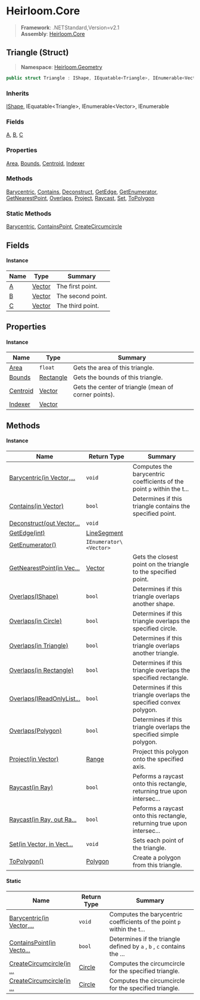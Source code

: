 # Heirloom.Core

> **Framework**: .NETStandard,Version=v2.1  
> **Assembly**: [Heirloom.Core][0]

## Triangle (Struct)

> **Namespace**: [Heirloom.Geometry][0]

```cs
public struct Triangle : IShape, IEquatable<Triangle>, IEnumerable<Vector>, IEnumerable
```

### Inherits

[IShape][1], IEquatable\<Triangle>, IEnumerable\<Vector>, IEnumerable

### Fields

[A][2], [B][3], [C][4]

### Properties

[Area][5], [Bounds][6], [Centroid][7], [Indexer][8]

### Methods

[Barycentric][9], [Contains][10], [Deconstruct][11], [GetEdge][12], [GetEnumerator][13], [GetNearestPoint][14], [Overlaps][15], [Project][16], [Raycast][17], [Set][18], [ToPolygon][19]

### Static Methods

[Barycentric][9], [ContainsPoint][20], [CreateCircumcircle][21]

## Fields

#### Instance

| Name   | Type         | Summary           |
|--------|--------------|-------------------|
| [A][2] | [Vector][22] | The first point.  |
| [B][3] | [Vector][22] | The second point. |
| [C][4] | [Vector][22] | The third point.  |

## Properties

#### Instance

| Name          | Type            | Summary                                              |
|---------------|-----------------|------------------------------------------------------|
| [Area][5]     | `float`         | Gets the area of this triangle.                      |
| [Bounds][6]   | [Rectangle][23] | Gets the bounds of this triangle.                    |
| [Centroid][7] | [Vector][22]    | Gets the center of triangle (mean of corner points). |
| [Indexer][8]  | [Vector][22]    |                                                      |

## Methods

#### Instance

| Name                            | Return Type            | Summary                                                                |
|---------------------------------|------------------------|------------------------------------------------------------------------|
| [Barycentric(in Vector,...][9]  | `void`                 | Computes the barycentric coefficients of the point `p` within the t... |
| [Contains(in Vector)][10]       | `bool`                 | Determines if this triangle contains the specified point.              |
| [Deconstruct(out Vector...][11] | `void`                 |                                                                        |
| [GetEdge(int)][12]              | [LineSegment][24]      |                                                                        |
| [GetEnumerator()][13]           | `IEnumerator\<Vector>` |                                                                        |
| [GetNearestPoint(in Vec...][14] | [Vector][22]           | Gets the closest point on the triangle to the specified point.         |
| [Overlaps(IShape)][15]          | `bool`                 | Determines if this triangle overlaps another shape.                    |
| [Overlaps(in Circle)][15]       | `bool`                 | Determines if this triangle overlaps the specified circle.             |
| [Overlaps(in Triangle)][15]     | `bool`                 | Determines if this triangle overlaps another triangle.                 |
| [Overlaps(in Rectangle)][15]    | `bool`                 | Determines if this triangle overlaps the specified rectangle.          |
| [Overlaps(IReadOnlyList...][15] | `bool`                 | Determines if this triangle overlaps the specified convex polygon.     |
| [Overlaps(Polygon)][15]         | `bool`                 | Determines if this triangle overlaps the specified simple polygon.     |
| [Project(in Vector)][16]        | [Range][25]            | Project this polygon onto the specified axis.                          |
| [Raycast(in Ray)][17]           | `bool`                 | Peforms a raycast onto this rectangle, returning true upon intersec... |
| [Raycast(in Ray, out Ra...][17] | `bool`                 | Peforms a raycast onto this rectangle, returning true upon intersec... |
| [Set(in Vector, in Vect...][18] | `void`                 | Sets each point of the triangle.                                       |
| [ToPolygon()][19]               | [Polygon][26]          | Create a polygon from this triangle.                                   |

#### Static

| Name                            | Return Type  | Summary                                                                |
|---------------------------------|--------------|------------------------------------------------------------------------|
| [Barycentric(in Vector,...][9]  | `void`       | Computes the barycentric coefficients of the point `p` within the t... |
| [ContainsPoint(in Vecto...][20] | `bool`       | Determines if the triangle defined by `a` , `b` , `c` contains the ... |
| [CreateCircumcircle(in ...][21] | [Circle][27] | Computes the circumcircle for the specified triangle.                  |
| [CreateCircumcircle(in ...][21] | [Circle][27] | Computes the circumcircle for the specified triangle.                  |

[0]: ../../Heirloom.Core.md
[1]: IShape.md
[2]: Triangle/A.md
[3]: Triangle/B.md
[4]: Triangle/C.md
[5]: Triangle/Area.md
[6]: Triangle/Bounds.md
[7]: Triangle/Centroid.md
[8]: Triangle/Indexer.md
[9]: Triangle/Barycentric.md
[10]: Triangle/Contains.md
[11]: Triangle/Deconstruct.md
[12]: Triangle/GetEdge.md
[13]: Triangle/GetEnumerator.md
[14]: Triangle/GetNearestPoint.md
[15]: Triangle/Overlaps.md
[16]: Triangle/Project.md
[17]: Triangle/Raycast.md
[18]: Triangle/Set.md
[19]: Triangle/ToPolygon.md
[20]: Triangle/ContainsPoint.md
[21]: Triangle/CreateCircumcircle.md
[22]: ../Heirloom/Vector.md
[23]: ../Heirloom/Rectangle.md
[24]: LineSegment.md
[25]: ../Heirloom/Range.md
[26]: Polygon.md
[27]: Circle.md
